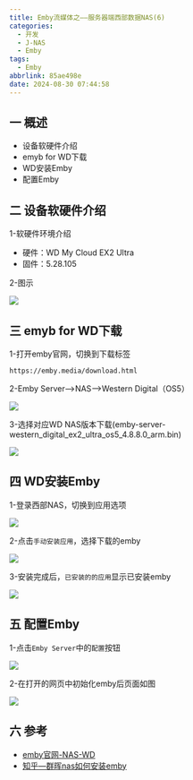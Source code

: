 ```yaml
---
title: Emby流媒体之——服务器端西部数据NAS(6)
categories:
  - 开发
  - J-NAS
  - Emby
tags:
  - Emby
abbrlink: 85ae498e
date: 2024-08-30 07:44:58
---
```

## 一 概述

* 设备软硬件介绍
* emyb for WD下载
* WD安装Emby
* 配置Emby

<!--more-->

## 二 设备软硬件介绍

1-软硬件环境介绍

* 硬件：WD My Cloud EX2 Ultra
* 固件：5.28.105

2-图示

![][1]

## 三 emyb for WD下载

1-打开emby官网，切换到下载标签

```
https://emby.media/download.html
```

2-Emby Server—>NAS—>Western Digital（OS5）

![][2]

3-选择对应WD NAS版本下载(emby-server-western_digital_ex2_ultra_os5_4.8.8.0_arm.bin)

![][3]

## 四 WD安装Emby

1-登录西部NAS，切换到应用选项

![][4]

2-点击`手动安装应用`，选择下载的emby

![][5]

3-安装完成后，`已安装的的应用`显示已安装emby

![][6]

## 五 配置Emby

1-点击`Emby Server`中的`配置`按钮

![][7]

2-在打开的网页中初始化emby后页面如图

![][8]


## 六 参考


* [emby官网-NAS-WD](https://emby.media/download.html)
* [知乎—群晖nas如何安装emby](https://zhuanlan.zhihu.com/p/622800596)


[1]:https://cdn.jsdelivr.net/gh/pgzxc/cdn/blog-nas/nas-emby-6-wd-version-1.png
[2]:https://cdn.jsdelivr.net/gh/pgzxc/cdn/blog-nas/nas-emby-6-wd-download-2.png
[3]:https://cdn.jsdelivr.net/gh/pgzxc/cdn/blog-nas/nas-emby-6-wd-download-choice-3.png
[4]:https://cdn.jsdelivr.net/gh/pgzxc/cdn/blog-nas/nas-emby-6-wd-app-page-4.png
[5]:https://cdn.jsdelivr.net/gh/pgzxc/cdn/blog-nas/nas-emby-6-wd-app-install-5.png
[6]:https://cdn.jsdelivr.net/gh/pgzxc/cdn/blog-nas/nas-emby-6-wd-app-install-finish-6.png
[7]:https://cdn.jsdelivr.net/gh/pgzxc/cdn/blog-nas/nas-emby-6-wd-server-config-7.png
[8]:https://cdn.jsdelivr.net/gh/pgzxc/cdn/blog-nas/nas-emby-6-wd-server-webui-8.png